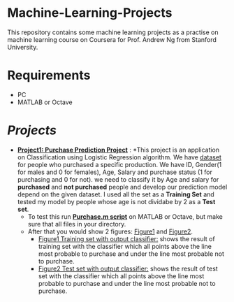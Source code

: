 # Machine-Learning-Projects
This repository contains some machine learning projects as a practise on machine learning course on Coursera for Prof. Andrew Ng from Stanford University.
# Requirements
* PC
* MATLAB or Octave
# ___Projects___
* [__Project1: Purchase Prediction Project__](https://github.com/AhmedWageh97/Machine-Learning-Projects/tree/master/01-Purchase%20Prediction "Purchase Prediction Project") : 
  *This project is an application on Classification using Logistic Regression algorithm. We have [dataset](https://github.com/AhmedWageh97/Machine-Learning-Projects/blob/master/01-Purchase%20Prediction/Social_Network_Ads.csv) for people who purchased a specific production. We have ID, Gender(1 for males and 0 for females), Age, Salary and purchase status (1 for purchasing and 0 for not). we need to classify it by Age and salary for __purchased__ and __not purchased__ people and develop our prediction model depend on the given dataset. I used all the set as a __Training Set__ and tested my model by people whose age is not dividabe by 2 as a __Test set__.
  * To test this run [__Purchase.m script__](https://github.com/AhmedWageh97/Machine-Learning-Projects/blob/master/01-Purchase%20Prediction/Purchase.m) on MATLAB or Octave, but make sure that all files in your directory.
  * After that you would show 2 figures: [Figure1](https://github.com/AhmedWageh97/Machine-Learning-Projects/blob/master/01-Purchase%20Prediction/Training%20set%20with%20classifier.PNG) and [Figure2](https://github.com/AhmedWageh97/Machine-Learning-Projects/blob/master/01-Purchase%20Prediction/Test%20set%20with%20classifier.PNG).
      * [Figure1 Training set with output classifier:](https://github.com/AhmedWageh97/Machine-Learning-Projects/blob/master/01-Purchase%20Prediction/Training%20set%20with%20classifier.PNG) shows the result of training set with the classifier which all points above the line most probable to purchase and under the line most probable not to purchase.
      * [Figure2 Test set with output classifier:](https://github.com/AhmedWageh97/Machine-Learning-Projects/blob/master/01-Purchase%20Prediction/Test%20set%20with%20classifier.PNG) shows the result of test set with the classifier which all points above the line most probable to purchase and under the line most probable not to purchase.
